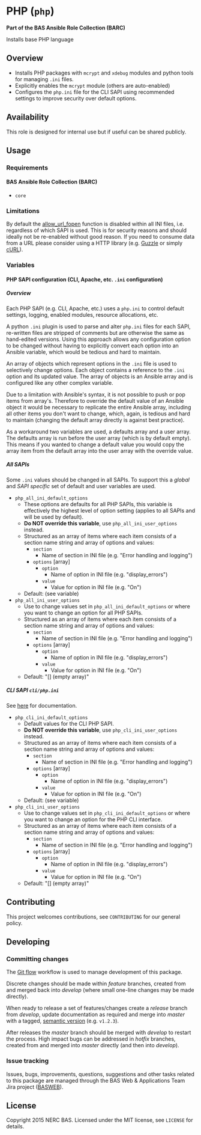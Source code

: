 # PHP (`php`)

**Part of the BAS Ansible Role Collection (BARC)**

Installs base PHP language

## Overview

* Installs PHP packages with `mcrypt` and `xdebug` modules and python tools for managing `.ini` files.
* Explicitly enables the `mcrypt` module (others are auto-enabled)
* Configures the `php.ini` file for the CLI SAPI using recommended settings to improve security over default options.

## Availability

This role is designed for internal use but if useful can be shared publicly.

## Usage

### Requirements

#### BAS Ansible Role Collection (BARC)

* `core`

### Limitations

By default the [allow_url_fopen](http://php.net/manual/en/filesystem.configuration.php) function is disabled within all INI files, i.e. regardless of which SAPI is used. This is for security reasons and should ideally not be re-enabled without good reason. If you need to consume data from a URL please consider using a HTTP library (e.g. [Guzzle](http://guzzle.readthedocs.org/en/latest/) or simply [cURL](http://php.net/manual/en/curl.examples-basic.php)).

### Variables

#### PHP SAPI configuration (CLI, Apache, etc. `.ini` configuration)

##### Overview

Each PHP SAPI (e.g. CLI, Apache, etc.) uses a `php.ini` to control default settings, logging, enabled modules, resource allocations, etc.

A python `.ini` plugin is used to parse and alter `php.ini` files for each SAPI, re-written files are stripped of comments but are otherwise the same as hand-edited versions. Using this approach allows any configuration option to be changed without having to explicitly convert each option into an Ansible variable, which would be tedious and hard to maintain.

An array of objects which represent options in the `.ini` file is used to selectively change options. Each object contains a reference to the `.ini` option and its updated value. The array of objects is an Ansible array and is configured like any other complex variable.

Due to a limitation with Ansible's syntax, it is not possible to push or pop items from array's. Therefore to override the default value of an Ansible object it would be necessary to replicate the entire Ansible array, including all other items you don't want to change, which, again, is tedious and hard to maintain (changing the default array directly is against best practice).

As a workaround two variables are used, a defaults array and a user array. The defaults array is run before the user array (which is by default empty). This means if you wanted to change a default value you would copy the array item from the default array into the user array with the override value.

##### All SAPIs

Some `.ini` values should be changed in all SAPIs. To support this a *global* and *SAPI specific* set of default and user variables are used.

* `php_all_ini_default_options`
	* These options are defaults for all PHP SAPIs, this variable is effectively the highest level of option setting (applies to all SAPIs and will be used by default).
    * **Do NOT override this variable**, use `php_all_ini_user_options` instead.
    * Structured as an array of items where each item consists of a section name string and array of options and values:
        * `section`  
            * Name of section in INI file (e.g. "Error handling and logging")
        * `options` [array]
            * `option`
                * Name of option in INI file (e.g. "display_errors") 
            * `value`
                * Value for option in INI file (e.g. "On") 
    * Default: (see variable)
* `php_all_ini_user_options`
    * Use to change values set in `php_all_ini_default_options` or where you want to change an option for all PHP SAPIs.
    * Structured as an array of items where each item consists of a section name string and array of options and values:
        * `section`  
            * Name of section in INI file (e.g. "Error handling and logging")
        * `options` [array]
            * `option`
                * Name of option in INI file (e.g. "display_errors") 
            * `value`
                * Value for option in INI file (e.g. "On") 
    * Default: "[]  (empty array)" 

##### CLI SAPI `cli/php.ini`

See [here](http://php.net/manual/en/ini.php) for documentation.

* `php_cli_ini_default_options`
    * Default values for the CLI PHP SAPI.
    * **Do NOT override this variable**, use `php_cli_ini_user_options` instead.
    * Structured as an array of items where each item consists of a section name string and array of options and values:
        * `section`  
            * Name of section in INI file (e.g. "Error handling and logging")
        * `options` [array]
            * `option`
                * Name of option in INI file (e.g. "display_errors") 
            * `value`
                * Value for option in INI file (e.g. "On") 
    * Default: (see variable)
* `php_cli_ini_user_options`
    * Use to change values set in `php_cli_ini_default_options` or where you want to change an option for the PHP CLI interface.
    * Structured as an array of items where each item consists of a section name string and array of options and values:
        * `section`  
            * Name of section in INI file (e.g. "Error handling and logging")
        * `options` [array]
            * `option`
                * Name of option in INI file (e.g. "display_errors") 
            * `value`
                * Value for option in INI file (e.g. "On") 
    * Default: "[]  (empty array)"

## Contributing

This project welcomes contributions, see `CONTRIBUTING` for our general policy.

## Developing

### Committing changes

The [Git flow](atlassian.com/git/tutorials/comparing-workflows/gitflow-workflow) workflow is used to manage development of this package.

Discrete changes should be made within *feature* branches, created from and merged back into *develop* (where small one-line changes may be made directly).

When ready to release a set of features/changes create a *release* branch from *develop*, update documentation as required and merge into *master* with a tagged, [semantic version](http://semver.org/) (e.g. `v1.2.3`).

After releases the *master* branch should be merged with *develop* to restart the process. High impact bugs can be addressed in *hotfix* branches, created from and merged into *master* directly (and then into *develop*).

### Issue tracking

Issues, bugs, improvements, questions, suggestions and other tasks related to this package are managed through the BAS Web & Applications Team Jira project ([BASWEB](https://jira.ceh.ac.uk/browse/BASWEB)).

## License

Copyright 2015 NERC BAS. Licensed under the MIT license, see `LICENSE` for details.
